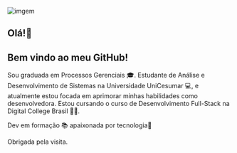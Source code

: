 ![imgem](https://github.com/adrieleaquino/adrieleaquino/assets/110426119/caf91e95-2b50-424c-b0b7-e449ef44c3fc)

  
  ## Olá!👋
  ## Bem vindo ao meu GitHub!
  

  Sou graduada em Processos Gerenciais 🎓.
  Estudante de Análise e Desenvolvimento de Sistemas na Universidade UniCesumar 💻, e atualmente estou focada 
  em aprimorar minhas habilidades como desenvolvedora.
  Estou cursando o curso de Desenvolvimento Full-Stack na Digital College Brasil 👩‍💻.
 
  Dev em formação 📚 apaixonada por tecnologia💜
  
  Obrigada pela visita.
  
